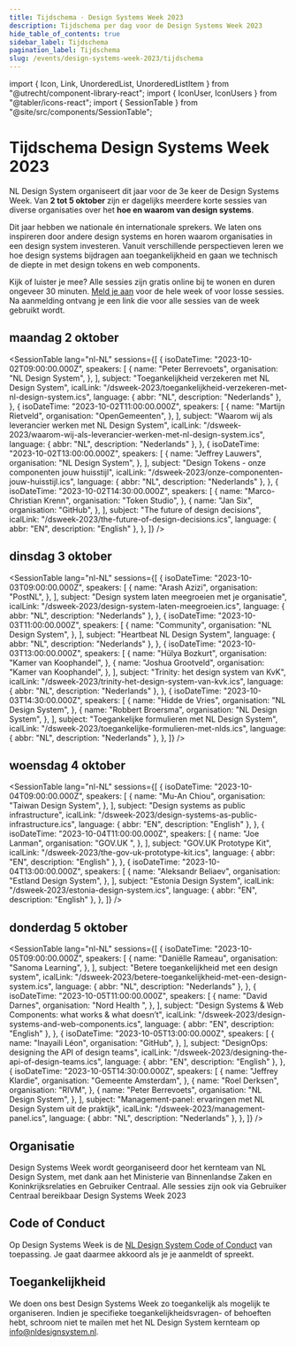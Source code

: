```yaml
---
title: Tijdschema · Design Systems Week 2023
description: Tijdschema per dag voor de Design Systems Week 2023
hide_table_of_contents: true
sidebar_label: Tijdschema
pagination_label: Tijdschema
slug: /events/design-systems-week-2023/tijdschema
---
```


import { Icon, Link, UnorderedList, UnorderedListItem } from "@utrecht/component-library-react";
import { IconUser, IconUsers } from "@tabler/icons-react";
import { SessionTable } from "@site/src/components/SessionTable";

# Tijdschema Design Systems Week 2023

NL Design System organiseert dit jaar voor de 3e keer de Design Systems Week. Van **2 tot 5 oktober** zijn er dagelijks meerdere korte sessies van diverse organisaties over het **hoe en waarom van design systems**.

Dit jaar hebben we nationale én internationale sprekers. We laten ons inspireren door andere design systems en horen waarom organisaties in een design system investeren. Vanuit verschillende perspectieven leren we hoe design systems bijdragen aan toegankelijkheid en gaan we technisch de diepte in met design tokens en web components.

Kijk of luister je mee? Alle sessies zijn gratis online bij te wonen en duren ongeveer 30 minuten. [Meld je aan](https://www.gebruikercentraal.nl/agenda/design-systems-week-2023/#event-booking) voor de hele week of voor losse sessies. Na aanmelding ontvang je een link die voor alle sessies van de week gebruikt wordt.

## maandag 2 oktober

<SessionTable
lang="nl-NL"
sessions={[
{
isoDateTime: "2023-10-02T09:00:00.000Z",
speakers: [
{
name: "Peter Berrevoets",
organisation: "NL Design System",
},
],
subject: "Toegankelijkheid verzekeren met NL Design System",
icalLink: "/dsweek-2023/toegankelijkheid-verzekeren-met-nl-design-system.ics",
language: { abbr: "NL", description: "Nederlands" },
},
{
isoDateTime: "2023-10-02T11:00:00.000Z",
speakers: [
{
name: "Martijn Rietveld",
organisation: "OpenGemeenten",
},
],
subject: "Waarom wij als leverancier werken met NL Design System",
icalLink: "/dsweek-2023/waarom-wij-als-leverancier-werken-met-nl-design-system.ics",
language: { abbr: "NL", description: "Nederlands" },
},
{
isoDateTime: "2023-10-02T13:00:00.000Z",
speakers: [
{
name: "Jeffrey Lauwers",
organisation: "NL Design System",
},
],
subject: "Design Tokens - onze componenten jouw huisstijl",
icalLink: "/dsweek-2023/onze-componenten-jouw-huisstijl.ics",
language: { abbr: "NL", description: "Nederlands" },
},
{
isoDateTime: "2023-10-02T14:30:00.000Z",
speakers: [
{
name: "Marco-Christian Krenn",
organisation: "Token Studio",
},
{
name: "Jan Six",
organisation: "GitHub",
},
],
subject: "The future of design decisions",
icalLink: "/dsweek-2023/the-future-of-design-decisions.ics",
language: { abbr: "EN", description: "English" },
},
]}
/>

## dinsdag 3 oktober

<SessionTable
lang="nl-NL"
sessions={[
{
isoDateTime: "2023-10-03T09:00:00.000Z",
speakers: [
{
name: "Arash Azizi",
organisation: "PostNL",
},
],
subject: "Design system laten meegroeien met je organisatie",
icalLink: "/dsweek-2023/design-system-laten-meegroeien.ics",
language: { abbr: "NL", description: "Nederlands" },
},
{
isoDateTime: "2023-10-03T11:00:00.000Z",
speakers: [
{
name: "Community",
organisation: "NL Design System",
},
],
subject: "Heartbeat NL Design System",
language: { abbr: "NL", description: "Nederlands" },
},
{
isoDateTime: "2023-10-03T13:00:00.000Z",
speakers: [
{
name: "Hülya Bozkurt",
organisation: "Kamer van Koophandel",
},
{
name: "Joshua Grootveld",
organisation: "Kamer van Koophandel",
},
],
subject: "Trinity: het design system van KvK",
icalLink: "/dsweek-2023/trinity-het-design-system-van-kvk.ics",
language: { abbr: "NL", description: "Nederlands" },
},
{
isoDateTime: "2023-10-03T14:30:00.000Z",
speakers: [
{
name: "Hidde de Vries",
organisation: "NL Design System",
},
{
name: "Robbert Broersma",
organisation: "NL Design System",
},
],
subject: "Toegankelijke formulieren met NL Design System",
icalLink: "/dsweek-2023/toegan­kelijke-formulieren-met-nlds.ics",
language: { abbr: "NL", description: "Nederlands" },
},
]}
/>

## woensdag 4 oktober

<SessionTable
lang="nl-NL"
sessions={[
{
isoDateTime: "2023-10-04T09:00:00.000Z",
speakers: [
{
name: "Mu-An Chiou",
organisation: "Taiwan Design System",
},
],
subject: "Design systems as public infrastructure",
icalLink: "/dsweek-2023/design-systems-as-public-infrastructure.ics",
language: { abbr: "EN", description: "English" },
},
{
isoDateTime: "2023-10-04T11:00:00.000Z",
speakers: [
{
name: "Joe Lanman",
organisation: "GOV.UK ",
},
],
subject: "GOV.UK Prototype Kit",
icalLink: "/dsweek-2023/the-gov-uk-prototype-kit.ics",
language: { abbr: "EN", description: "English" },
},
{
isoDateTime: "2023-10-04T13:00:00.000Z",
speakers: [
{
name: "Aleksandr Beliaev",
organisation: "Estland Design System",
},
],
subject: "Estonia Design System",
icalLink: "/dsweek-2023/estonia-design-system.ics",
language: { abbr: "EN", description: "English" },
},
]}
/>

## donderdag 5 oktober

<SessionTable
lang="nl-NL"
sessions={[
{
isoDateTime: "2023-10-05T09:00:00.000Z",
speakers: [
{
name: "Daniëlle Rameau",
organisation: "Sanoma Learning",
},
],
subject: "Betere toegankelijkheid met een design system",
icalLink: "/dsweek-2023/betere-toegankelijkheid-met-een-design-system.ics",
language: { abbr: "NL", description: "Nederlands" },
},
{
isoDateTime: "2023-10-05T11:00:00.000Z",
speakers: [
{
name: "David Darnes",
organisation: "Nord Health ",
},
],
subject: "Design Systems & Web Components: what works & what doesn’t",
icalLink: "/dsweek-2023/design-systems-and-web-components.ics",
language: { abbr: "EN", description: "English" },
},
{
isoDateTime: "2023-10-05T13:00:00.000Z",
speakers: [
{
name: "Inayaili Léon",
organisation: "GitHub",
},
],
subject: "DesignOps: designing the API of design teams",
icalLink: "/dsweek-2023/designing-the-api-of-design-teams.ics",
language: { abbr: "EN", description: "English" },
},
{
isoDateTime: "2023-10-05T14:30:00.000Z",
speakers: [
{
name: "Jeffrey Klardie",
organisation: "Gemeente Amsterdam",
},
{
name: "Roel Derksen",
organisation: "RIVM",
},
{
name: "Peter Berrevoets",
organisation: "NL Design System",
},
],
subject: "Management-panel: ervaringen met NL Design System uit de praktijk",
icalLink: "/dsweek-2023/management-panel.ics",
language: { abbr: "NL", description: "Nederlands" },
},
]}
/>

## Organisatie

Design Systems Week wordt georganiseerd door het kernteam van NL Design System, met dank aan het Ministerie van Binnenlandse Zaken en Koninkrijksrelaties en <Link href="https://www.gebruikercentraal.nl">Gebruiker Centraal</Link>. Alle sessies zijn ook via Gebruiker Centraal bereikbaar <Link href="https://www.gebruikercentraal.nl/design-systems-week/">Design Systems Week 2023</Link>

## Code of Conduct

Op Design Systems Week is de [NL Design System Code of Conduct](https://github.com/nl-design-system/.github/blob/main/CODE_OF_CONDUCT.nl.md) van toepassing. Je gaat daarmee akkoord als je je aanmeldt of spreekt.

## Toegankelijkheid

We doen ons best Design Systems Week zo toegankelijk als mogelijk te organiseren. Indien je specifieke toegankelijkheidsvragen- of behoeften hebt, schroom niet te mailen met het NL Design System kernteam op [info@nldesignsystem.nl](mailto:info@nldesignsystem.nl).

